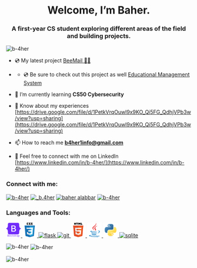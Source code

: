 <h1 align="center">Welcome, I’m Baher.</h1>
<h3 align="center">A first-year CS student exploring different areas of the field and building projects.</h3>

<p align="left"> <img src="https://komarev.com/ghpvc/?username=b-4her&label=Profile%20views&color=0e75b6&style=flat" alt="b-4her" /> </p>

- 💿 My latest project [BeeMail 🐝📧](https://github.com/b-4her/BeeMail)

- - 💿 Be sure to check out this project as well [Educational Management System](https://github.com/b-4her/Educational-Management-System)

- 🌱 I’m currently learning **CS50 Cybersecurity**

- 📄 Know about my experiences [https://drive.google.com/file/d/1PetkVrqOuwl9x9KO_Qi5FG_QdhjVPb3w/view?usp=sharing](https://drive.google.com/file/d/1PetkVrqOuwl9x9KO_Qi5FG_QdhjVPb3w/view?usp=sharing)
 
- 📫 How to reach me **b4her1info@gmail.com**

- 🔗 Feel free to connect with me on LinkedIn [https://www.linkedin.com/in/b-4her/](https://www.linkedin.com/in/b-4her/)
  

<h3 align="left">Connect with me:</h3>
<p align="left">
<a href="https://linkedin.com/in/b-4her" target="blank"><img align="center" src="https://raw.githubusercontent.com/rahuldkjain/github-profile-readme-generator/master/src/images/icons/Social/linked-in-alt.svg" alt="b-4her" height="30" width="40" /></a>
<a href="https://instagram.com/_b.4her" target="blank"><img align="center" src="https://raw.githubusercontent.com/rahuldkjain/github-profile-readme-generator/master/src/images/icons/Social/instagram.svg" alt="_b.4her" height="30" width="40" /></a>
<a href="https://www.youtube.com/c/baher alabbar" target="blank"><img align="center" src="https://raw.githubusercontent.com/rahuldkjain/github-profile-readme-generator/master/src/images/icons/Social/youtube.svg" alt="baher alabbar" height="30" width="40" /></a>
<a href="https://www.leetcode.com/b-4her" target="blank"><img align="center" src="https://raw.githubusercontent.com/rahuldkjain/github-profile-readme-generator/master/src/images/icons/Social/leet-code.svg" alt="b-4her" height="30" width="40" /></a>
</p>

<h3 align="left">Languages and Tools:</h3>
<p align="left"> <a href="https://getbootstrap.com" target="_blank" rel="noreferrer"> <img src="https://raw.githubusercontent.com/devicons/devicon/master/icons/bootstrap/bootstrap-plain-wordmark.svg" alt="bootstrap" width="40" height="40"/> </a> <a href="https://www.w3schools.com/css/" target="_blank" rel="noreferrer"> <img src="https://raw.githubusercontent.com/devicons/devicon/master/icons/css3/css3-original-wordmark.svg" alt="css3" width="40" height="40"/> </a> <a href="https://flask.palletsprojects.com/" target="_blank" rel="noreferrer"> <img src="https://www.vectorlogo.zone/logos/pocoo_flask/pocoo_flask-icon.svg" alt="flask" width="40" height="40"/> </a> <a href="https://git-scm.com/" target="_blank" rel="noreferrer"> <img src="https://www.vectorlogo.zone/logos/git-scm/git-scm-icon.svg" alt="git" width="40" height="40"/> </a> <a href="https://www.w3.org/html/" target="_blank" rel="noreferrer"> <img src="https://raw.githubusercontent.com/devicons/devicon/master/icons/html5/html5-original-wordmark.svg" alt="html5" width="40" height="40"/> </a> <a href="https://www.java.com" target="_blank" rel="noreferrer"> <img src="https://raw.githubusercontent.com/devicons/devicon/master/icons/java/java-original.svg" alt="java" width="40" height="40"/> </a> <a href="https://www.python.org" target="_blank" rel="noreferrer"> <img src="https://raw.githubusercontent.com/devicons/devicon/master/icons/python/python-original.svg" alt="python" width="40" height="40"/> </a> <a href="https://www.sqlite.org/" target="_blank" rel="noreferrer"> <img src="https://www.vectorlogo.zone/logos/sqlite/sqlite-icon.svg" alt="sqlite" width="40" height="40"/> </a> </p>

<p><img align="left" src="https://github-readme-stats.vercel.app/api/top-langs?username=b-4her&show_icons=true&locale=en&layout=compact" alt="b-4her" /></p>

<p>&nbsp;<img align="center" src="https://github-readme-stats.vercel.app/api?username=b-4her&show_icons=true&locale=en" alt="b-4her" /></p>

<p><img align="center" src="https://github-readme-streak-stats.herokuapp.com/?user=b-4her&" alt="b-4her" /></p>
